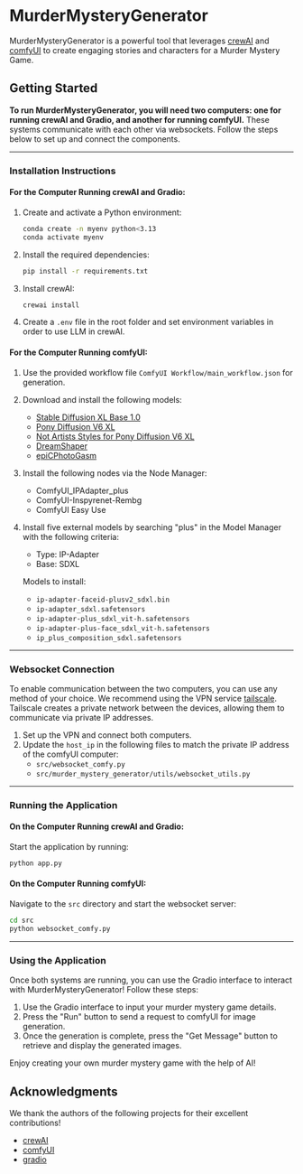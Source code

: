 # MurderMysteryGenerator

MurderMysteryGenerator is a powerful tool that leverages [crewAI](https://crewai.com) and [comfyUI](https://www.comfy.org/) to create engaging stories and characters for a Murder Mystery Game.

## Getting Started

**To run MurderMysteryGenerator, you will need two computers: one for running crewAI and Gradio, and another for running comfyUI.** These systems communicate with each other via websockets. Follow the steps below to set up and connect the components.

---

### Installation Instructions

#### For the Computer Running crewAI and Gradio:

1. Create and activate a Python environment:
    ```bash
    conda create -n myenv python<3.13
    conda activate myenv
    ```

2. Install the required dependencies:
    ```bash
    pip install -r requirements.txt
    ```

3. Install crewAI:
    ```bash
    crewai install
    ```

4. Create a `.env` file in the root folder and set environment variables in order to use LLM in crewAI.

#### For the Computer Running comfyUI:

1. Use the provided workflow file `ComfyUI Workflow/main_workflow.json` for generation.

2. Download and install the following models:
    - [Stable Diffusion XL Base 1.0](https://huggingface.co/stabilityai/stable-diffusion-xl-base-1.0/blob/main/sd_xl_base_1.0.safetensors)
    - [Pony Diffusion V6 XL](https://civitai.com/models/257749/pony-diffusion-v6-xl)
    - [Not Artists Styles for Pony Diffusion V6 XL](https://civitai.com/models/264290/styles-for-pony-diffusion-v6-xl-not-artists-styles)
    - [DreamShaper](https://civitai.com/models/4384/dreamshaper)
    - [epiCPhotoGasm](https://civitai.com/models/132632?modelVersionId=177124)

3. Install the following nodes via the Node Manager:
    - ComfyUI_IPAdapter_plus
    - ComfyUI-Inspyrenet-Rembg
    - ComfyUI Easy Use

4. Install five external models by searching "plus" in the Model Manager with the following criteria:
    - Type: IP-Adapter
    - Base: SDXL

    Models to install:
    - `ip-adapter-faceid-plusv2_sdxl.bin`
    - `ip-adapter_sdxl.safetensors`
    - `ip-adapter-plus_sdxl_vit-h.safetensors`
    - `ip-adapter-plus-face_sdxl_vit-h.safetensors`
    - `ip_plus_composition_sdxl.safetensors`

---

### Websocket Connection

To enable communication between the two computers, you can use any method of your choice. We recommend using the VPN service [tailscale](https://tailscale.com/). Tailscale creates a private network between the devices, allowing them to communicate via private IP addresses.

1. Set up the VPN and connect both computers.
2. Update the `host_ip` in the following files to match the private IP address of the comfyUI computer:
    - `src/websocket_comfy.py`
    - `src/murder_mystery_generator/utils/websocket_utils.py`

---

### Running the Application

#### On the Computer Running crewAI and Gradio:
Start the application by running:
```bash
python app.py
```

#### On the Computer Running comfyUI:
Navigate to the `src` directory and start the websocket server:
```bash
cd src
python websocket_comfy.py
```

---

### Using the Application

Once both systems are running, you can use the Gradio interface to interact with MurderMysteryGenerator! Follow these steps:

1. Use the Gradio interface to input your murder mystery game details.
2. Press the "Run" button to send a request to comfyUI for image generation.
3. Once the generation is complete, press the "Get Message" button to retrieve and display the generated images.

Enjoy creating your own murder mystery game with the help of AI!

## Acknowledgments

We thank the authors of the following projects for their excellent contributions!

- [crewAI](https://github.com/crewAIInc/crewAI)
- [comfyUI](https://github.com/comfyanonymous/ComfyUI)
- [gradio](https://github.com/gradio-app/gradio)
